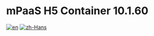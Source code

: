 # mPaaS H5 Container 10.1.60
[![en](https://img.shields.io/badge/Language-English-red)](https://github.com/alipay/mPaaS/blob//kroos_work/README.md)
[![zh-Hans](https://img.shields.io/badge/Language-%E4%B8%AD%E6%96%87-blue)](https://github.com/alipay/mPaaS/blob/kroos_work/README.zh-Hans.md)

